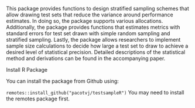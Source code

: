 This package provides functions to design stratified sampling schemes that allow drawing test sets that reduce the variance around performance estimates. In doing so, the package supports various allocations. Additionally, the package provides functions that estimates metrics with standard errors for test set drawn with simple random sampling and stratified sampling. Lastly, the package allows researchers to implement sample size calculations to decide how large a test set to draw to achieve a desired level of statistical precision. Detailed descriptions of the statistical method and derivations can be found in the accompanying paper.

Install R Package

You can install the package from Github using:

```remotes::install_github("pacotvj/testsampleR")```
You may need to install the remotes package first.

